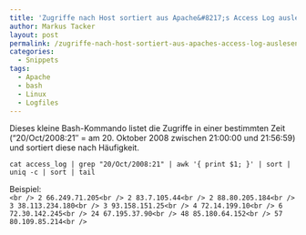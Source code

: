 ```yaml
---
title: 'Zugriffe nach Host sortiert aus Apache&#8217;s Access Log auslesen'
author: Markus Tacker
layout: post
permalink: /zugriffe-nach-host-sortiert-aus-apaches-access-log-auslesen
categories:
  - Snippets
tags:
  - Apache
  - bash
  - Linux
  - Logfiles
---
```

Dieses kleine Bash-Kommando listet die Zugriffe in einer bestimmten Zeit (&#8220;20/Oct/2008:21&#8243; = am 20. Oktober 2008 zwischen 21:00:00 und 21:56:59) und sortiert diese nach Häufigkeit.

`cat access_log | grep "20/Oct/2008:21" | awk '{ print $1; }' | sort | uniq -c | sort | tail`

Beispiel:  
`<br />
      2 66.249.71.205<br />
      2 83.7.105.44<br />
      2 88.80.205.184<br />
      3 38.113.234.180<br />
      3 93.158.151.25<br />
      4 72.14.199.10<br />
      6 72.30.142.245<br />
     24 67.195.37.90<br />
     48 85.180.64.152<br />
     57 80.109.85.214<br />
`